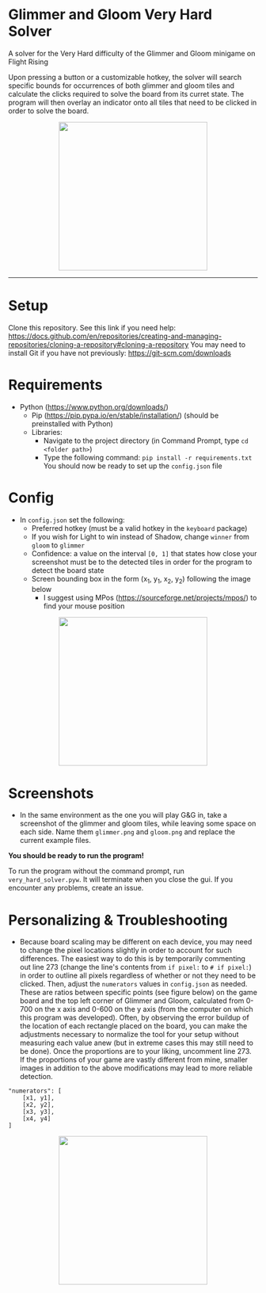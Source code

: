 # Glimmer and Gloom Very Hard Solver
A solver for the Very Hard difficulty of the Glimmer and Gloom minigame on Flight Rising

Upon pressing a button or a customizable hotkey, the solver will search specific bounds for occurrences of both glimmer and gloom tiles and calculate the clicks required to solve the board from its curret state. The program will then overlay an indicator onto all tiles that need to be clicked in order to solve the board.

<p align="center"><img height="300" src="https://i.imgur.com/Lc6Akm1.png"></p>

---

# Setup
Clone this repository. See this link if you need help: https://docs.github.com/en/repositories/creating-and-managing-repositories/cloning-a-repository#cloning-a-repository
You may need to install Git if you have not previously: https://git-scm.com/downloads

# Requirements
- Python (https://www.python.org/downloads/)
    - Pip (https://pip.pypa.io/en/stable/installation/) (should be preinstalled with Python)
    - Libraries:
        - Navigate to the project directory (in Command Prompt, type `cd <folder path>`)
        - Type the following command: `pip install -r requirements.txt`
You should now be ready to set up the `config.json` file

# Config
- In `config.json` set the following:
    - Preferred hotkey (must be a valid hotkey in the `keyboard` package)
    - If you wish for Light to win instead of Shadow, change `winner` from `gloom` to `glimmer`
    - Confidence: a value on the interval `[0, 1]` that states how close your screenshot must be to the detected tiles in order for the program to detect the board state
    - Screen bounding box in the form (x<sub>1</sub>, y<sub>1</sub>, x<sub>2</sub>, y<sub>2</sub>) following the image below
        - I suggest using MPos (https://sourceforge.net/projects/mpos/) to find your mouse position
<p align="center"><img height="300" src="https://i.imgur.com/Ypx7hfc.png"></p>

# Screenshots
- In the same environment as the one you will play G&G in, take a screenshot of the glimmer and gloom tiles, while leaving some space on each side. Name them `glimmer.png` and `gloom.png` and replace the current example files.

**You should be ready to run the program!**

To run the program without the command prompt, run `very_hard_solver.pyw`. It will terminate when you close the gui.
If you encounter any problems, create an issue.

# Personalizing & Troubleshooting
- Because board scaling may be different on each device, you may need to change the pixel locations slightly in order to account for such differences. The easiest way to do this is by temporarily commenting out line 273 (change the line's contents from `if pixel:` to `# if pixel:`) in order to outline all pixels regardless of whether or not they need to be clicked. Then, adjust the `numerators` values in `config.json` as needed. These are ratios between specific points (see figure below) on the game board and the top left corner of Glimmer and Gloom, calculated from 0-700 on the x axis and 0-600 on the y axis (from the computer on which this program was developed). Often, by observing the error buildup of the location of each rectangle placed on the board, you can make the adjustments necessary to normalize the tool for your setup without measuring each value anew (but in extreme cases this may still need to be done). Once the proportions are to your liking, uncomment line 273.  If the proportions of your game are vastly different from mine, smaller images in addition to the above modifications may lead to more reliable detection.
```
"numerators": [
    [x1, y1],
    [x2, y2],
    [x3, y3],
    [x4, y4]
]
```
<p align="center"><img height="300" src="https://i.imgur.com/JdhLUYu.png"></p>